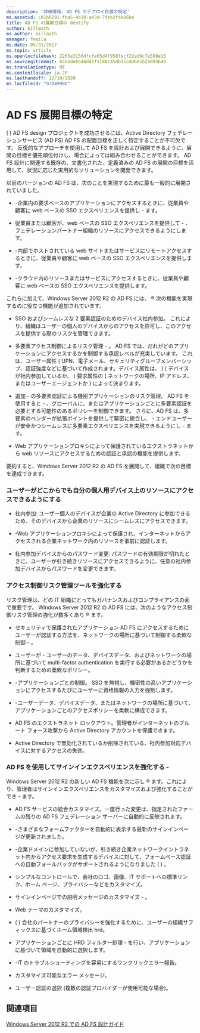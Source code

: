 ```yaml
---
description: '詳細情報: AD FS のデプロイ目標の特定'
ms.assetid: c81b8291-fba5-4b30-a43d-7feb2f4b66be
title: AD FS の展開目標の dentify
author: billmath
ms.author: billmath
manager: femila
ms.date: 05/31/2017
ms.topic: article
ms.openlocfilehash: 2265e3150dfcfe65d4f958fecf22ad9c7e599e15
ms.sourcegitcommit: 65b6de6b44d41f1180c45db11cdd60cb2a093b46
ms.translationtype: MT
ms.contentlocale: ja-JP
ms.lasthandoff: 12/10/2020
ms.locfileid: "97049980"
---
```

# <a name="identify-your-ad-fs-deployment-goals"></a>AD FS 展開目標の特定

\( \) AD FS design プロジェクトを成功させるには、Active Directory フェデレーションサービス (AD FS) AD FS の配置目標を正しく特定することが不可欠です。 反復的なアプローチを使用して AD FS を設計および展開できるように、展開の目標を優先順位付けし、場合によっては組み合わせることができます。 AD FS 設計に関連する既存の、文書化された、定義済みの AD FS の展開の目標を活用して、状況に応じた実用的なソリューションを開発できます。

以前のバージョンの AD FS は、次のことを実現するために最も一般的に展開されていました。

-   \-企業内の要求ベースのアプリケーションにアクセスするときに、従業員や顧客に web ベースの SSO エクスペリエンスを提供し \- ます。

-   従業員または顧客が、web ベースの SSO エクスペリエンスを提供して \- 、フェデレーションパートナー組織のリソースにアクセスできるようにします。

-   \-内部でホストされている web サイトまたはサービスにリモートアクセスするときに、従業員や顧客に web ベースの SSO エクスペリエンスを提供します。

-   \-クラウド内のリソースまたはサービスにアクセスするときに、従業員や顧客に web ベースの SSO エクスペリエンスを提供します。

これらに加えて、Windows Server 2012 R2 の AD FS には、 &reg; 次の機能を実現するのに役立つ機能が追加されています。

-   SSO およびシームレスな 2 要素認証のためのデバイス社内参加。 これにより、組織はユーザーの個人のデバイスからのアクセスを許可し、このアクセスを提供する際のリスクを管理できます。

-   多要素アクセス制御によるリスク管理 \- 。 AD FS では、だれがどのアプリケーションにアクセスするかを制御する承認レベルが充実しています。 これは、ユーザー属性 \( UPN、電子メール、セキュリティグループメンバーシップ、認証強度などに基づいて作成されます。デバイス属性は、 \) \( デバイスが社内参加しているか、 \) 要求属性の \( ネットワークの場所、IP アドレス、またはユーザーエージェントか \) によって決まります。

-   追加 \- の多要素認証による機密アプリケーションのリスク管理。 AD FS を使用すると \- 、グローバルに、またはアプリケーションごとに多要素認証を必要とする可能性のあるポリシーを制御できます。 さらに、AD FS は、多要素のベンダーが拡張ポイントを提供して緊密に統合し、 \- エンドユーザーが安全かつシームレスに多要素エクスペリエンスを実現できるようにし \- ます。

-   Web アプリケーションプロキシによって保護されているエクストラネットから web リソースにアクセスするための認証と承認の機能を提供します。

要約すると、Windows Server 2012 R2 の AD FS を展開して、組織で次の目標を達成できます。

### <a name="enable-your-users-to-access-resources-on-their-personal-devices-from-anywhere"></a>ユーザーがどこからでも自分の個人用デバイス上のリソースにアクセスできるようにする

-   社内参加: ユーザー個人のデバイスが企業の Active Directory に参加できるため、そのデバイスから企業のリソースにシームレスにアクセスできます。

-   \-Web アプリケーションプロキシによって保護され、インターネットからアクセスされる企業ネットワーク内のリソースを事前に認証します。

-   社内参加デバイスからのパスワード変更: パスワードの有効期限が切れたときに、ユーザーが引き続きリソースにアクセスできるように、任意の社内参加デバイスからパスワードを変更できます。

### <a name="enhance-your-access-control-risk-management-tools"></a>アクセス制御リスク管理ツールを強化する
リスク管理は、どの IT 組織にとってもガバナンスおよびコンプライアンスの面で重要です。 Windows Server 2012 R2 の AD FS には、次のようなアクセス制御リスク管理の強化が数多くあり &reg; ます。

-   セキュリティで保護されたアプリケーション AD FS にアクセスするためにユーザーが認証する方法を、ネットワークの場所に基づいて制御する柔軟な制御 \- 。

-   ユーザーが \- ユーザーのデータ、デバイスデータ、およびネットワークの場所に基づいて multi-factor authentication を実行する必要があるかどうかを判断するための柔軟なポリシー。

-   \-アプリケーションごとの制御。 SSO を無視し、機密性の高いアプリケーションにアクセスするたびにユーザーに資格情報の入力を強制します。

-   \-ユーザーデータ、デバイスデータ、またはネットワークの場所に基づいて、アプリケーションごとのアクセスポリシーを柔軟に構成できます。

-   AD FS のエクストラネット ロックアウト。管理者がインターネットのブルート フォース攻撃から Active Directory アカウントを保護できます。

-   Active Directory で無効化されているか削除されている、社内参加対応デバイスに対するアクセスの失効。

### <a name="use-ad-fs-to-enhance-the-sign-in-experience"></a>AD FS を使用してサインインエクスペリエンスを強化する \-
Windows Server 2012 R2 の新しい AD FS 機能を次に示し &reg; ます。これにより、管理者はサインインエクスペリエンスをカスタマイズおよび強化することができ \- ます。

-   AD FS サービスの統合カスタマイズ。一度行った変更は、指定されたファームの残りの AD FS フェデレーション サーバーに自動的に反映されます。

-   \-さまざまなフォームファクターを自動的に表示する最新のサインインページが更新されました。

-   \-企業ドメインに参加していないが、引き続き企業ネットワークイントラネット内からアクセス要求を生成するデバイスに対して、フォームベース認証への自動フォールバックがサポートされるようになりました \( \) 。

-   シンプルなコントロールで、会社のロゴ、画像、IT サポートへの標準リンク、ホーム ページ、プライバシーなどをカスタマイズ。

-   サインインページでの説明メッセージのカスタマイズ \- 。

-   Web テーマのカスタマイズ。

-   \( \) 会社のパートナーのプライバシーを強化するために、ユーザーの組織サフィックスに基づくホーム領域検出 hrd。

-   アプリケーションごとに HRD フィルター処理 \- を行い、アプリケーションに基づいて領域を自動的に選択します。

-   \-IT のトラブルシューティングを容易にするワンクリックエラー報告。

-   カスタマイズ可能なエラー メッセージ。

-   ユーザー認証の選択 (複数の認証プロバイダーが使用可能な場合)。

## <a name="see-also"></a>関連項目
[Windows Server 2012 R2 での AD FS 設計ガイド](../../ad-fs/design/AD-FS-Design-Guide-in-Windows-Server-2012-R2.md)


